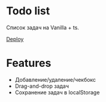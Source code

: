 # Todo list

Список задач на Vanilla + ts.

[Deploy](https://tatyanazakiryanova.github.io/todo/)

# Features

- Добавление/удаление/чекбокс
- Drag-and-drop задач
- Сохранение задач в localStorage

